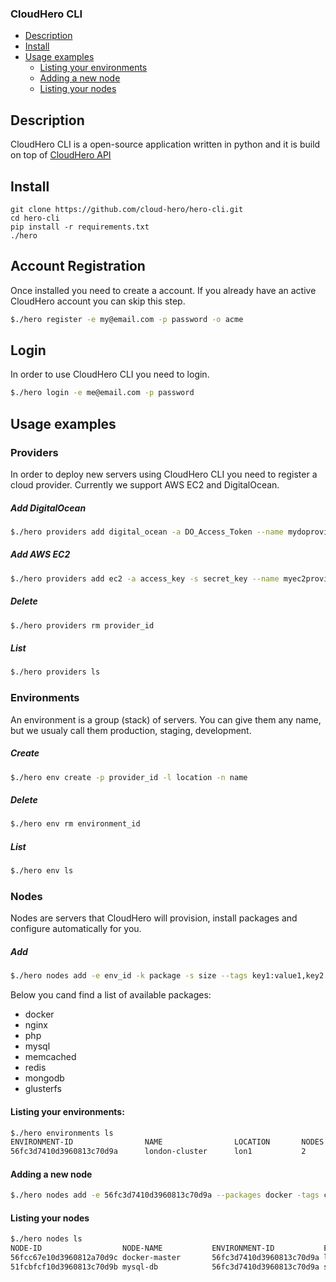 ### CloudHero CLI

- [Description](#description)
- [Install](#install)
- [Usage examples](#usage-examples)
  - [Listing your environments](#listing-your-environments)
  - [Adding a new node](#adding-a-new-node)
  - [Listing your nodes](#listing-your-nodes)

## Description
CloudHero CLI is a open-source application written in python and it is build on top of [CloudHero API](https://docs.cloudhero.io)


## Install
```
git clone https://github.com/cloud-hero/hero-cli.git  
cd hero-cli
pip install -r requirements.txt
./hero
```

## Account Registration
Once installed you need to create a account. If you already have an active CloudHero account you can skip this step.
```bash
$./hero register -e my@email.com -p password -o acme 
```

## Login
In order to use CloudHero CLI you need to login.
```bash
$./hero login -e me@email.com -p password
```

## Usage examples

### Providers
In order to deploy new servers using CloudHero CLI you need to register a cloud provider.
Currently we support AWS EC2 and DigitalOcean.

##### Add DigitalOcean
```bash
$./hero providers add digital_ocean -a DO_Access_Token --name mydoprovider
```

##### Add AWS EC2
```bash
$./hero providers add ec2 -a access_key -s secret_key --name myec2provider
```

##### Delete
```bash
$./hero providers rm provider_id
```

##### List
```bash
$./hero providers ls
```

### Environments 
An environment is a group (stack) of servers. You can give them any name, but we usualy call them production, staging, development.

##### Create
```bash
$./hero env create -p provider_id -l location -n name
```

##### Delete
```bash
$./hero env rm environment_id
```

##### List
```bash
$./hero env ls
```

### Nodes
Nodes are servers that CloudHero will provision, install packages and configure automatically for you.

##### Add
```bash
$./hero nodes add -e env_id -k package -s size --tags key1:value1,key2:value2 --name mynode
```
Below you cand find a list of available packages:
* docker
* nginx
* php
* mysql
* memcached
* redis
* mongodb
* glusterfs


#### Listing your environments:
```bash
$./hero environments ls
ENVIRONMENT-ID                NAME                LOCATION       NODES     NODE-NAMES
56fc3d7410d3960813c70d9a      london-cluster      lon1           2         docker-test
```

#### Adding a new node
```bash
$./hero nodes add -e 56fc3d7410d3960813c70d9a --packages docker -tags cluster:docker,size:small --name docker-master
```

#### Listing your nodes
```bash
$./hero nodes ls
NODE-ID                  NODE-NAME           ENVIRONMENT-ID           ENVIRONMENT-NAME    STATUS    PROVIDER  PUBLIC-IP        PRIVATE-IP       PACKAGES       TAGS
56fcc67e10d3960812a70d9c docker-master       56fc3d7410d3960813c70d9a london-cluster      running   do-2      178.62.40.103    10.131.13.179    docker         cluster:docker, size:small
51fcbfcf10d3960813c70d9b mysql-db            56fc3d7410d3960813c70d9a sf-cluster          stopped   do-2      -                -                mysql   -
```
